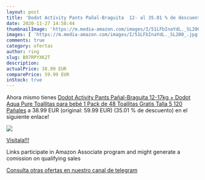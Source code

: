 ```yaml
---
layout: post
title: 'Dodot Activity Pants Pañal-Braguita  12- al 35.01 % de descuento'
date: 2020-11-27 14:58:44
thumbnailImage: 'https://m.media-amazon.com/images/I/51LFbInaYdL._SL200_.jpg'
images: [ 'https://m.media-amazon.com/images/I/51LFbInaYdL._SL200_.jpg' ]
comments: true
category: ofertas
author: ring
slug: B07RPYXK2T
description:
actualPrice: 38.99 EUR
comparePrice: 59.99 EUR
inStock: true
---
```


Ahora mismo tienes [Dodot Activity Pants Pañal-Braguita  12-17kg + Dodot Aqua Pure Toallitas para bebé  1 Pack de 48 Toallitas Gratis  Talla 5  120 Pañales](https://www.amazon.es/dp/B07RPYXK2T/?tag=tolees-21) a 38.99 EUR (original: 59.99 EUR) (35.01 %  de descuento) en el siguiente enlace!

[![](https://m.media-amazon.com/images/I/51LFbInaYdL._SL200_.jpg)](https://www.amazon.es/dp/B07RPYXK2T/?tag=tolees-21)

[Visítala!!!](https://www.amazon.es/dp/B07RPYXK2T/?tag=tolees-21)

Links participate in Amazon Associate program and might generate a comission on qualifying sales

[Consulta otras ofertas en nuestro canal de telegram](https://t.me/s/ofertas25)
